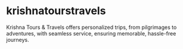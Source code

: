 # krishnatourstravels
Krishna Tours &amp; Travels offers personalized trips, from pilgrimages to adventures, with seamless service, ensuring memorable, hassle-free journeys.
